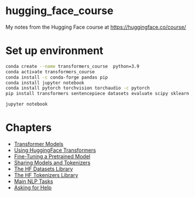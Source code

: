 # hugging_face_course
My notes from the Hugging Face course at https://huggingface.co/course/

# Set up environment
```bash
conda create --name transformers_course  python=3.9
conda activate transformers_course
conda install -c conda-forge pandas pip
conda install jupyter notebook
conda install pytorch torchvision torchaudio -c pytorch
pip install transformers sentencepiece datasets evaluate scipy sklearn

jupyter notebook
```

# Chapters
* [Transformer Models](1_transformer_models.ipynb)
* [Using HuggingFace Transformers](2_using_transformers.ipynb)
* [Fine-Tuning a Pretrained Model](3_fine-tuning_a_pretrained_model.ipynb)
* [Sharing Models and Tokenizers](4_sharing_models_and_tokenizers.ipynb)
* [The HF Datasets Library](5_datasets_library.ipynb)
* [The HF Tokenizers Library](6_transformers_library.ipynb)
* [Main NLP Tasks](7_main-NLP-tasks.ipynb)
* [Asking for Help](8_ask-for-help.ipynb)